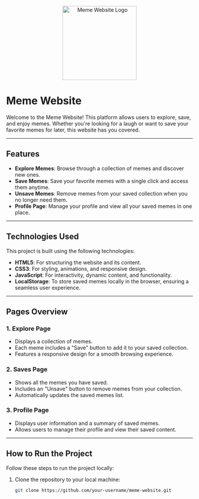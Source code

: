 <p align="center">
  <img src="path/to/logo_memes_nocolor.png" alt="Meme Website Logo" width="200">
</p>

# Meme Website

Welcome to the Meme Website! This platform allows users to explore, save, and enjoy memes. Whether you're looking for a laugh or want to save your favorite memes for later, this website has you covered.

---

## Features

- **Explore Memes**: Browse through a collection of memes and discover new ones.
- **Save Memes**: Save your favorite memes with a single click and access them anytime.
- **Unsave Memes**: Remove memes from your saved collection when you no longer need them.
- **Profile Page**: Manage your profile and view all your saved memes in one place.

---

## Technologies Used

This project is built using the following technologies:

- **HTML5**: For structuring the website and its content.
- **CSS3**: For styling, animations, and responsive design.
- **JavaScript**: For interactivity, dynamic content, and functionality.
- **LocalStorage**: To store saved memes locally in the browser, ensuring a seamless user experience.

---

## Pages Overview

### 1. **Explore Page**
   - Displays a collection of memes.
   - Each meme includes a "Save" button to add it to your saved collection.
   - Features a responsive design for a smooth browsing experience.

### 2. **Saves Page**
   - Shows all the memes you have saved.
   - Includes an "Unsave" button to remove memes from your collection.
   - Automatically updates the saved memes list.

### 3. **Profile Page**
   - Displays user information and a summary of saved memes.
   - Allows users to manage their profile and view their saved content.

---

## How to Run the Project

Follow these steps to run the project locally:

1. Clone the repository to your local machine:
   ```bash
   git clone https://github.com/your-username/meme-website.git


